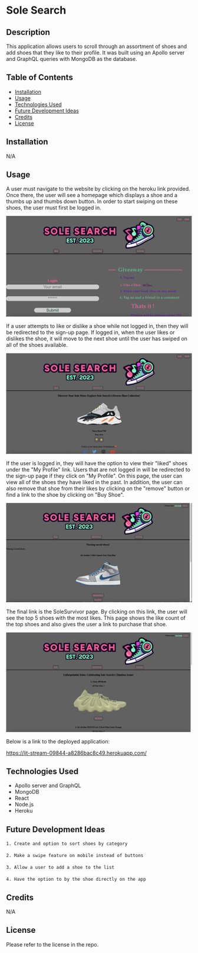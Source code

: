 # Sole Search

## Description
This application allows users to scroll through an assortment of shoes and add shoes that they like to their profile. It was built using an Apollo server and GraphQL queries with MongoDB as the database. 

## Table of Contents

- [Installation](#installation)
- [Usage](#usage)
- [Technologies Used](#technologies-used)
- [Future Development Ideas](#future-development-ideas)
- [Credits](#credits)
- [License](#license)

## Installation
N/A

## Usage
A user must navigate to the website by clicking on the heroku link provided. Once there, the user will see a homepage which displays a shoe and a thumbs up and thumbs down button. In order to start swiping on these shoes, the user must first be logged in. 

![login page with email and password required](client/public/images/SoleSearch-login.png)

If a user attempts to like or dislike a shoe while not logged in, then they will be redirected to the sign-up page. If logged in, when the user likes or dislikes the shoe, it will move to the next shoe until the user has swiped on all of the shoes available.  

![homepage with a shoe displayed](client/public/images/SoleSearch-homepage.png)

If the user is logged in, they will have the option to view their "liked" shoes under the "My Profile" link. Users that are not logged in will be redirected to the sign-up page if they click on "My Profile". On this page, the user can view all of the shoes they have liked in the past. In addition, the user can also remove that shoe from their likes by clicking on the "remove" button or find a link to the shoe by clicking on "Buy Shoe".

![MyProfile page with users likes](client/public/images/SoleSearch-myprofile.png)

The final link is the SoleSurvivor page. By clicking on this link, the user will see the top 5 shoes with the most likes. This page shows the like count of the top shoes and also gives the user a link to purchase that shoe. 

![Top rated shoes page](client/public/images/SoleSearch-solesurvivor.png)


Below is a link to the deployed application:

https://lit-stream-09844-a8286bac8c49.herokuapp.com/

## Technologies Used 

- Apollo server and GraphQL
- MongoDB
- React
- Node.js
- Heroku

## Future Development Ideas

    1. Create and option to sort shoes by category

    2. Make a swipe feature on mobile instead of buttons

    3. Allow a user to add a shoe to the list

    4. Have the option to by the shoe directly on the app


## Credits
N/A

## License
Please refer to the license in the repo.

